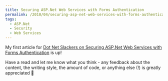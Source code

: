 ```yaml
---
title: Securing ASP.Net Web Services with Forms Authentication
permalink: /2010/04/securing-asp-net-web-services-with-forms-authentication/
tags:
  - ASP.Net
  - Security
  - Web Services
---
```

My first article for [Dot Net Slackers on Securing ASP.Net Web Services with Forms Authentication](http://dotnetslackers.com/articles/aspnet/Securing-ASP-Net-Web-Services-with-Forms-Authentication.aspx "Securing ASP.Net Web Services with Forms Authentication") is up!

Have a read and let me know what you think - any feedback about the content, the writing style, the amount of code, or anything else (!) is greatly appreciated 🙂